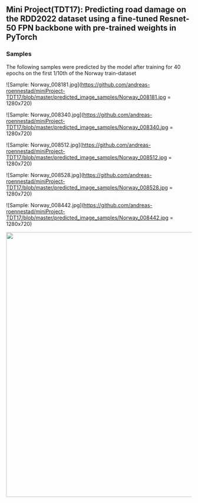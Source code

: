 ## Mini Project(TDT17): Predicting road damage on the RDD2022 dataset using a fine-tuned Resnet-50 FPN backbone with pre-trained weights in PyTorch



### Samples
The following samples were predicted by the model after training for 40 epochs on the first 1/10th of the Norway train-dataset

![Sample: Norway_008181.jpg](https://github.com/andreas-roennestad/miniProject-TDT17/blob/master/predicted_image_samples/Norway_008181.jpg = 1280x720)

![Sample: Norway_008340.jpg](https://github.com/andreas-roennestad/miniProject-TDT17/blob/master/predicted_image_samples/Norway_008340.jpg = 1280x720)

![Sample: Norway_008512.jpg](https://github.com/andreas-roennestad/miniProject-TDT17/blob/master/predicted_image_samples/Norway_008512.jpg = 1280x720)

![Sample: Norway_008528.jpg](https://github.com/andreas-roennestad/miniProject-TDT17/blob/master/predicted_image_samples/Norway_008528.jpg = 1280x720)

![Sample: Norway_008442.jpg](https://github.com/andreas-roennestad/miniProject-TDT17/blob/master/predicted_image_samples/Norway_008442.jpg = 1280x720)


<img src="https://github.com/andreas-roennestad/miniProject-TDT17/blob/master/predicted_image_samples/Norway_008181.jpg" width="1280" height="720" />
